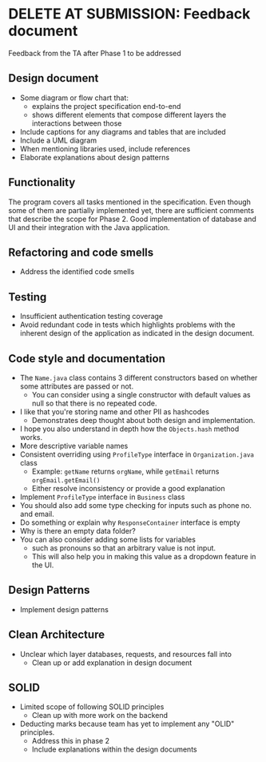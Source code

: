 # DELETE AT SUBMISSION: Feedback document

Feedback from the TA after Phase 1 to be addressed

## Design document

- Some diagram or flow chart that:
  - explains the project specification end-to-end
  - shows different elements that compose different layers the interactions between those
- Include captions for any diagrams and tables that are included 
- Include a UML diagram
- When mentioning libraries used, include references
- Elaborate explanations about design patterns

## Functionality
The program covers all tasks mentioned in the specification. Even though some of them are partially implemented yet, 
there are sufficient comments that describe the scope for Phase 2. Good implementation of database and UI and their 
integration with the Java application.

## Refactoring and code smells
- Address the identified code smells

## Testing
- Insufficient authentication testing coverage
- Avoid redundant code in tests which highlights problems with the inherent design of the application as indicated in the design document.

## Code style and documentation
- The `Name.java` class contains 3 different constructors based on whether some attributes are passed or not. 
  - You can consider using a single constructor with default values as null so that there is no repeated code. 
- I like that you're storing name and other PII as hashcodes 
  - Demonstrates deep thought about both design and implementation. 
- I hope you also understand in depth how the `Objects.hash` method works. 
- More descriptive variable names
- Consistent overriding using `ProfileType` interface in `Organization.java` class
  - Example: `getName` returns `orgName`, while `getEmail` returns `orgEmail.getEmail()`
  - Either resolve inconsistency or provide a good explanation
- Implement `ProfileType` interface in `Business` class
- You should also add some type checking for inputs such as phone no. and email.
- Do something or explain why `ResponseContainer` interface is empty
- Why is there an empty data folder? 
- You can also consider adding some lists for variables 
  - such as pronouns so that an arbitrary value is not input. 
  - This will also help you in making this value as a dropdown feature in the UI.

## Design Patterns
- Implement design patterns

## Clean Architecture
- Unclear which layer databases, requests, and resources fall into
  - Clean up or add explanation in design document

## SOLID
- Limited scope of following SOLID principles
  - Clean up with more work on the backend
- Deducting marks because team has yet to implement any "OLID" principles. 
  - Address this in phase 2
  - Include explanations within the design documents		